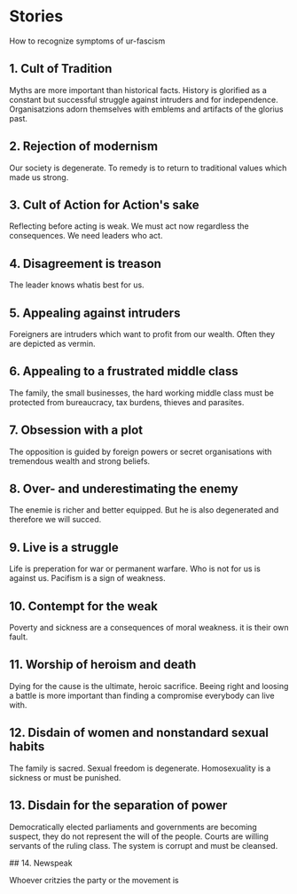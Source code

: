 # Stories 

How to recognize symptoms of ur-fascism

## 1. Cult of Tradition

Myths are more important than historical facts. History is glorified as a constant but successful struggle against intruders and for independence. Organisatzions adorn themselves with emblems and artifacts of the glorius past. 

## 2. Rejection of modernism

Our society is degenerate. To remedy is to return to traditional values which made us strong. 

## 3. Cult of Action for Action's sake

Reflecting before acting is weak. We must act now regardless the consequences. We need leaders who act. 

## 4. Disagreement is treason

The leader knows whatis best for us. 

## 5. Appealing against intruders

Foreigners are intruders which want to profit from  our wealth. Often they are depicted as vermin. 

## 6. Appealing to a frustrated middle class

The family, the small businesses, the hard working middle class must be protected from bureaucracy, tax burdens, thieves and parasites.    
## 7. Obsession with a plot

The opposition is guided by foreign powers or secret organisations with tremendous wealth and strong beliefs.  

## 8. Over- and underestimating the enemy

The enemie is richer and better equipped. But he is also degenerated and therefore we will succed. 

## 9. Live is a struggle

Life is preperation for war or permanent warfare. Who is not for us is against us. Pacifism is a sign of weakness. 

## 10. Contempt for the weak

Poverty and sickness are a consequences of moral weakness. it is their own fault.   

## 11. Worship of heroism and death

Dying for the cause is the ultimate, heroic sacrifice. Beeing right and loosing a battle is more important than finding a compromise everybody can live with. 

## 12. Disdain of women and nonstandard sexual habits

The family is sacred. Sexual freedom is degenerate. Homosexuality is a sickness or must be punished.      

## 13. Disdain for the separation of power

Democratically elected parliaments and governments are becoming suspect, they do not represent the will of the people. Courts are willing servants of the ruling class. The system is corrupt and must be cleansed. 

## 14. Newspeak

Whoever critzies the party or the movement is   

